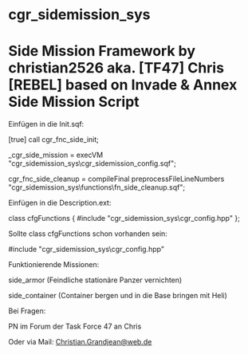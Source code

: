 # cgr_sidemission_sys




Side Mission Framework by christian2526 aka. [TF47] Chris [REBEL] based on Invade & Annex Side Mission Script
==================================================
Einfügen in die Init.sqf: 

[true] call cgr_fnc_side_init;

_cgr_side_mission = execVM "cgr_sidemission_sys\cgr_sidemission_config.sqf";

cgr_fnc_side_cleanup = compileFinal preprocessFileLineNumbers "cgr_sidemission_sys\functions\fn_side_cleanup.sqf";


Einfügen in die Description.ext:

class cfgFunctions
{
#include "cgr_sidemission_sys\cgr_config.hpp"
};


Sollte class cfgFunctions schon vorhanden sein:

#include "cgr_sidemission_sys\cgr_config.hpp"


Funktionierende Missionen: 

side_armor (Feindliche stationäre Panzer vernichten)

side_container (Container bergen und in die Base bringen mit Heli)


Bei Fragen:

PN im Forum der Task Force 47 an Chris

Oder via Mail:
Christian.Grandjean@web.de
